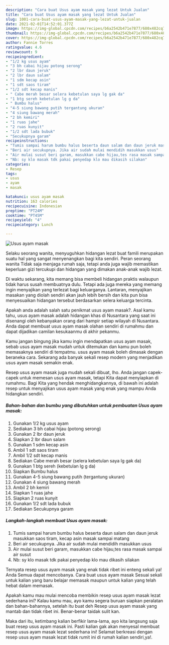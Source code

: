 ```yaml
---
description: "Cara buat Usus ayam masak yang lezat Untuk Jualan"
title: "Cara buat Usus ayam masak yang lezat Untuk Jualan"
slug: 1001-cara-buat-usus-ayam-masak-yang-lezat-untuk-jualan
date: 2021-02-01T14:52:01.377Z
image: https://img-global.cpcdn.com/recipes/b6a2542b471e7877/680x482cq70/usus-ayam-masak-foto-resep-utama.jpg
thumbnail: https://img-global.cpcdn.com/recipes/b6a2542b471e7877/680x482cq70/usus-ayam-masak-foto-resep-utama.jpg
cover: https://img-global.cpcdn.com/recipes/b6a2542b471e7877/680x482cq70/usus-ayam-masak-foto-resep-utama.jpg
author: Fannie Torres
ratingvalue: 4.6
reviewcount: 9
recipeingredient:
- "1/2 kg usus ayam"
- "3 bh cabai hijau potong serong"
- "2 lbr daun jeruk"
- "2 lbr daun salam"
- "1 sdm kecap asin"
- "1 sdt saos tiram"
- "1/2 sdt kecap manis"
- " Cabe merah besar selera kebetulan saya lg gak da"
- "1 btg sereh kebetulan lg g da"
- " Bumbu halus"
- "4-5 siung bawang putih tergantung ukuran"
- "4 siung bawang merah"
- "2 bh kemiri"
- "1 ruas jahe"
- "2 ruas kunyit"
- "1/2 sdt lada bubuk"
- "Secukupnya garam"
recipeinstructions:
- "Tumis sampai harum bumbu halus beserta daun salam dan daun jeruk masukkan saos tiram, kecap asin masak sampai matang"
- "Beri air secukupnya. Jika air sudah mulai mendidih masukkan usus"
- "Air mulai susut beri garam, masukkan cabe hijau,tes rasa masak sampai air susut"
- "Nb: sy klo masak tdk pakai penyedap klo mau dikasih silakan"
categories:
- Resep
tags:
- usus
- ayam
- masak

katakunci: usus ayam masak 
nutrition: 163 calories
recipecuisine: Indonesian
preptime: "PT24M"
cooktime: "PT45M"
recipeyield: "4"
recipecategory: Lunch

---
```



![Usus ayam masak](https://img-global.cpcdn.com/recipes/b6a2542b471e7877/680x482cq70/usus-ayam-masak-foto-resep-utama.jpg)

Selaku seorang wanita, menyuguhkan hidangan lezat buat famili merupakan suatu hal yang sangat menyenangkan bagi kita sendiri. Peran seorang  wanita Tidak saja menjaga rumah saja, tetapi anda juga wajib memastikan keperluan gizi tercukupi dan hidangan yang dimakan anak-anak wajib lezat.

Di waktu  sekarang, kita memang bisa membeli hidangan praktis walaupun tidak harus susah membuatnya dulu. Tetapi ada juga mereka yang memang ingin menyajikan yang terlezat bagi keluarganya. Lantaran, menyajikan masakan yang diolah sendiri akan jauh lebih bersih dan kita pun bisa menyesuaikan hidangan tersebut berdasarkan selera keluarga tercinta. 



Apakah anda adalah salah satu penikmat usus ayam masak?. Asal kamu tahu, usus ayam masak adalah hidangan khas di Nusantara yang saat ini disenangi oleh kebanyakan orang dari hampir setiap wilayah di Nusantara. Anda dapat membuat usus ayam masak olahan sendiri di rumahmu dan dapat dijadikan camilan kesukaanmu di akhir pekanmu.

Kamu jangan bingung jika kamu ingin mendapatkan usus ayam masak, sebab usus ayam masak mudah untuk ditemukan dan kamu pun boleh memasaknya sendiri di tempatmu. usus ayam masak boleh dimasak dengan beraneka cara. Sekarang ada banyak sekali resep modern yang menjadikan usus ayam masak semakin enak.

Resep usus ayam masak juga mudah sekali dibuat, lho. Anda jangan capek-capek untuk memesan usus ayam masak, tetapi Kita dapat menyiapkan di rumahmu. Bagi Kita yang hendak menghidangkannya, di bawah ini adalah resep untuk menyajikan usus ayam masak yang enak yang mampu Anda hidangkan sendiri.

<!--inarticleads1-->

##### Bahan-bahan dan bumbu yang dibutuhkan untuk pembuatan Usus ayam masak:

1. Gunakan 1/2 kg usus ayam
1. Sediakan 3 bh cabai hijau (potong serong)
1. Gunakan 2 lbr daun jeruk
1. Siapkan 2 lbr daun salam
1. Gunakan 1 sdm kecap asin
1. Ambil 1 sdt saos tiram
1. Ambil 1/2 sdt kecap manis
1. Sediakan  Cabe merah besar (selera kebetulan saya lg gak da)
1. Gunakan 1 btg sereh (kebetulan lg g da)
1. Siapkan  Bumbu halus
1. Gunakan 4-5 siung bawang putih (tergantung ukuran)
1. Gunakan 4 siung bawang merah
1. Ambil 2 bh kemiri
1. Siapkan 1 ruas jahe
1. Siapkan 2 ruas kunyit
1. Gunakan 1/2 sdt lada bubuk
1. Sediakan Secukupnya garam




<!--inarticleads2-->

##### Langkah-langkah membuat Usus ayam masak:

1. Tumis sampai harum bumbu halus beserta daun salam dan daun jeruk masukkan saos tiram, kecap asin masak sampai matang
1. Beri air secukupnya. Jika air sudah mulai mendidih masukkan usus
1. Air mulai susut beri garam, masukkan cabe hijau,tes rasa masak sampai air susut
1. Nb: sy klo masak tdk pakai penyedap klo mau dikasih silakan




Ternyata resep usus ayam masak yang enak tidak ribet ini enteng sekali ya! Anda Semua dapat mencobanya. Cara buat usus ayam masak Sesuai sekali untuk kalian yang baru belajar memasak maupun untuk kalian yang telah hebat dalam memasak.

Apakah kamu mau mulai mencoba membikin resep usus ayam masak lezat sederhana ini? Kalau kamu mau, ayo kamu segera buruan siapkan peralatan dan bahan-bahannya, setelah itu buat deh Resep usus ayam masak yang mantab dan tidak ribet ini. Benar-benar taidak sulit kan. 

Maka dari itu, ketimbang kalian berfikir lama-lama, ayo kita langsung saja buat resep usus ayam masak ini. Pasti kalian gak akan menyesal membuat resep usus ayam masak lezat sederhana ini! Selamat berkreasi dengan resep usus ayam masak lezat tidak rumit ini di rumah kalian sendiri,ya!.

